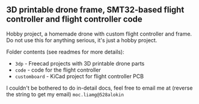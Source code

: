 ## 3D printable drone frame, SMT32-based flight controller and flight controller code

Hobby project, a homemade drone with custom flight controller and frame.
Do not use this for anything serious, it's just a hobby project.

Folder contents (see readmes for more details):
- `3dp` - Freecad projects with 3D printable drone parts
- `code` - code for the flight controller
- `customboard` - KiCad project for flight controller PCB

I couldn't be bothered to do in-detail docs, feel free to email me at (reverse the string to get my email) `moc.liamg@528alokin`
